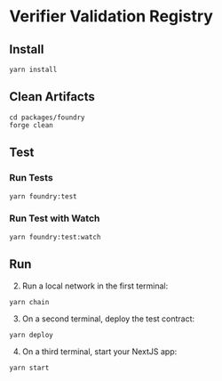# Verifier Validation Registry

## Install

```
yarn install
```

## Clean Artifacts

```
cd packages/foundry
forge clean
```

## Test

### Run Tests

```
yarn foundry:test
```

### Run Test with Watch

```shell
yarn foundry:test:watch
```

## Run

2. Run a local network in the first terminal:

```
yarn chain
```

3. On a second terminal, deploy the test contract:

```
yarn deploy
```

4. On a third terminal, start your NextJS app:

```
yarn start
```
